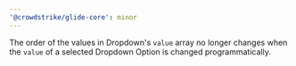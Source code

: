 ```yaml
---
'@crowdstrike/glide-core': minor
---
```


The order of the values in Dropdown's `value` array no longer changes when the `value` of a selected Dropdown Option is changed programmatically.
